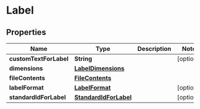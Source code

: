 
# Label

## Properties
Name | Type | Description | Notes
------------ | ------------- | ------------- | -------------
**customTextForLabel** | **String** |  |  [optional]
**dimensions** | [**LabelDimensions**](LabelDimensions.md) |  | 
**fileContents** | [**FileContents**](FileContents.md) |  | 
**labelFormat** | [**LabelFormat**](LabelFormat.md) |  |  [optional]
**standardIdForLabel** | [**StandardIdForLabel**](StandardIdForLabel.md) |  |  [optional]



